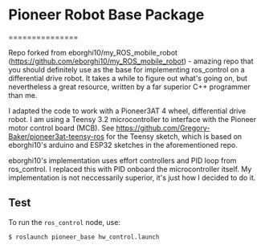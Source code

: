 # Pioneer Robot Base Package
===============

Repo forked from eborghi10/my_ROS_mobile_robot (https://github.com/eborghi10/my_ROS_mobile_robot) - amazing repo that you should definitely use as the base for implementing ros_control on a differential drive robot. It takes a while to figure out what's going on, but nevertheless a great resource, written by a far superior C++ programmer than me.

I adapted the code to work with a Pioneer3AT 4 wheel, differential drive robot. I am using a Teensy 3.2 microcontroller to interface with the Pioneer motor control board (MCB). See https://github.com/Gregory-Baker/pioneer3at-teensy-ros for the Teensy sketch, which is based on eborghi10's arduino and ESP32 sketches in the aforementioned repo.

eborghi10's implementation uses effort controllers and PID loop from ros_control. I replaced this with PID onboard the microcontroller itself. My implementation is not neccessarily superior, it's just how I decided to do it.

## Test

To run the `ros_control` node, use:

```bash
$ roslaunch pioneer_base hw_control.launch
```

